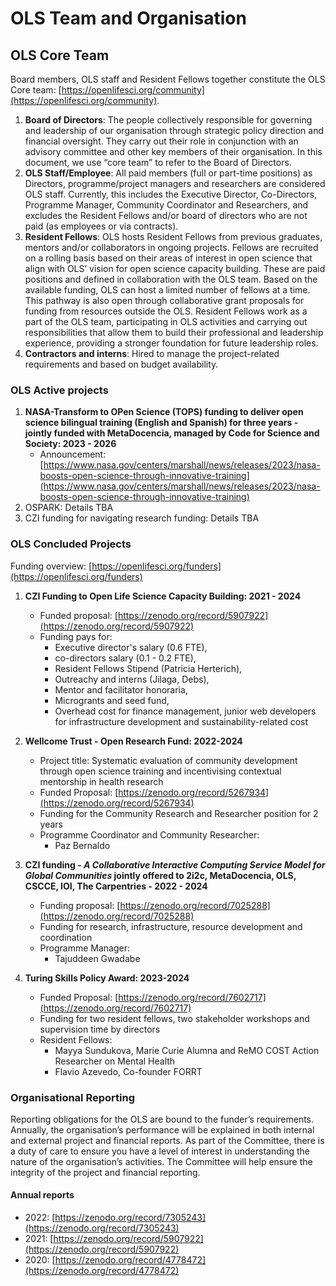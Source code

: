 # OLS Team and Organisation

## **OLS Core Team**

Board members, OLS staff and Resident Fellows together constitute the OLS Core team: [https://openlifesci.org/community](https://openlifesci.org/community). 

1. **Board of Directors**: The people collectively responsible for governing and leadership of our organisation through strategic policy direction and financial oversight. They carry out their role in conjunction with an advisory committee and other key members of their organisation. In this document, we use “core team” to refer to the Board of Directors.
2. **OLS Staff/Employee**: All paid members (full or part-time positions) as Directors, programme/project managers and researchers are considered OLS staff. Currently, this includes the Executive Director, Co-Directors, Programme Manager, Community Coordinator and Researchers, and excludes the Resident Fellows and/or board of directors who are not paid (as employees or via contracts).
3. **Resident Fellows**: OLS hosts Resident Fellows from previous graduates, mentors and/or collaborators in ongoing projects. Fellows are recruited on a rolling basis based on their areas of interest in open science that align with OLS’ vision for open science capacity building. These are paid positions and defined in collaboration with the OLS team. Based on the available funding, OLS can host a limited number of fellows at a time. This pathway is also open through collaborative grant proposals for funding from resources outside the OLS. Resident Fellows work as a part of the OLS team, participating in OLS activities and carrying out responsibilities that allow them to build their professional and leadership experience, providing a stronger foundation for future leadership roles.
4. **Contractors and interns**: Hired to manage the project-related requirements and based on budget availability.

### OLS Active projects

1. **NASA-Transform to OPen Science (TOPS) funding to deliver open science bilingual training (English and Spanish) for three years - jointly funded with MetaDocencia, managed by Code for Science and Society: 2023 - 2026**
    * Announcement: [https://www.nasa.gov/centers/marshall/news/releases/2023/nasa-boosts-open-science-through-innovative-training](https://www.nasa.gov/centers/marshall/news/releases/2023/nasa-boosts-open-science-through-innovative-training)
1. OSPARK: Details TBA
1. CZI funding for navigating research funding: Details TBA

### OLS Concluded Projects

Funding overview: [https://openlifesci.org/funders](https://openlifesci.org/funders) 

1. **CZI Funding to Open Life Science Capacity Building: 2021 - 2024**
    * Funded proposal: [https://zenodo.org/record/5907922](https://zenodo.org/record/5907922) 
    * Funding pays for:
        * Executive director's salary (0.6 FTE), 
        * co-directors salary (0.1 - 0.2 FTE), 
        * Resident Fellows Stipend (Patricia Herterich), 
        * Outreachy and interns (Jilaga, Debs),
        * Mentor and facilitator honoraria,
        * Microgrants and seed fund,
        * Overhead cost for finance management, junior web developers for infrastructure development and sustainability-related cost
1. **Wellcome Trust - Open Research Fund: 2022-2024**
    * Project title: Systematic evaluation of community development through open science training and incentivising contextual mentorship in health research
    * Funded Proposal: [https://zenodo.org/record/5267934](https://zenodo.org/record/5267934) 
    * Funding for the Community Research and Researcher position for 2 years
    * Programme Coordinator and Community Researcher: 
        * Paz Bernaldo
1. **CZI funding - _A Collaborative Interactive Computing Service Model for Global Communities_ jointly offered to 2i2c, MetaDocencia, OLS, CSCCE, IOI, The Carpentries - 2022 - 2024**
    * Funding proposal: [https://zenodo.org/record/7025288](https://zenodo.org/record/7025288) 
    * Funding for research, infrastructure, resource development and coordination
    * Programme Manager:
        * Tajuddeen Gwadabe

1. **Turing Skills Policy Award: 2023-2024** 
    * Funded Proposal: [https://zenodo.org/record/7602717](https://zenodo.org/record/7602717)  
    * Funding for two resident fellows, two stakeholder workshops and supervision time by directors
    * Resident Fellows: 
        * Mayya Sundukova, Marie Curie Alumna and ReMO COST Action Researcher on Mental Health
        * Flavio Azevedo, Co-founder FORRT

### Organisational Reporting

Reporting obligations for the OLS are bound to the funder’s requirements. Annually,  the organisation’s performance will be explained in both internal and external project and financial reports. As part of the Committee, there is a duty of care to ensure you have a level of interest in understanding the nature of the organisation’s activities. The Committee will help ensure the integrity of the project and financial reporting.

#### Annual reports

* 2022: [https://zenodo.org/record/7305243](https://zenodo.org/record/7305243)
* 2021: [https://zenodo.org/record/5907922](https://zenodo.org/record/5907922) 
* 2020: [https://zenodo.org/record/4778472](https://zenodo.org/record/4778472) 
